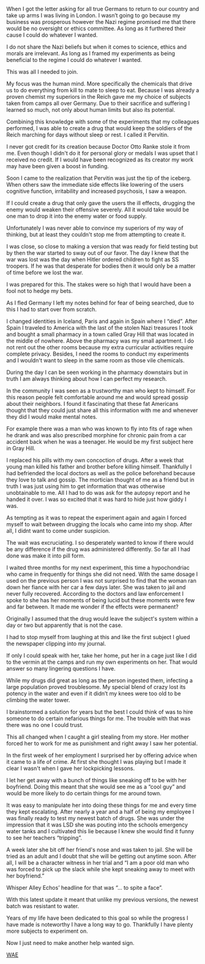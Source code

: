 When I got the letter asking for all true Germans to return to our country and take up arms I was living in London. I wasn’t going to go because my business was prosperous however the Nazi regime promised me that there would be no oversight or ethics committee. As long as it furthered their cause I could do whatever I wanted. 

I do not share the Nazi beliefs but when it comes to science, ethics and morals are irrelevant. As long as I framed my experiments as being beneficial to the regime I could do whatever I wanted. 

This was all I needed to join. 

My focus was the human mind. More specifically the chemicals that drive us to do everything from kill to mate to sleep to eat. Because I was already a proven chemist my superiors in the Reich gave me my choice of subjects taken from camps all over Germany. Due to their sacrifice and suffering I learned so much, not only about human limits but also its potential. 

Combining this knowledge with some of the experiments that my colleagues performed, I was able to create a drug that would keep the soldiers of the Reich marching for days without sleep or rest. I called it Pervitin.

I never got credit for its creation because Doctor Otto Ranke stole it from me. Even though I didn't do it for personal glory or medals I was upset that I received no credit. If I would have been recognized as its creator my work may have been given a boost in funding.

Soon I came to the realization that Pervitin was just the tip of the iceberg. When others saw the immediate side effects like lowering of the users cognitive function, irritability and increased psychosis, I saw a weapon. 

If I could create a drug that only gave the users the ill effects, drugging the enemy would weaken their offensive severely. All it would take would be one man to drop it into the enemy water or food supply.

Unfortunately I was never able to convince my superiors of my way of thinking, but at least they couldn't stop me from attempting to create it.

I was close, so close to making a version that was ready for field testing but by then the war started to sway out of our favor. The day I knew that the war was lost was the day when Hitler ordered children to fight as SS troopers. If he was that desperate for bodies then it would only be a matter of time before we lost the war.

I was prepared for this. The stakes were so high that I would have been a fool not to hedge my bets. 

As I fled Germany I left my notes behind for fear of being searched, due to this I had to start over from scratch.

I changed identities in Iceland, Paris and again in Spain where I “died”. After Spain I traveled to America with the last of the stolen Nazi treasures I took and bought a small pharmacy in a town called Gray Hill that was located in the middle of nowhere. Above the pharmacy was my small apartment. I do not rent out the other rooms because my extra curricular activities require complete privacy. Besides, I need the rooms to conduct my experiments and I wouldn't want to sleep in the same room as those vile chemicals. 

During the day I can be seen working in the pharmacy downstairs but in truth I am always thinking about how I can perfect my research. 

In the community I was seen as a trustworthy man who kept to himself. For this reason people felt comfortable around me and would spread gossip about their neighbors. I found it fascinating that these fat Americans thought that they could just share all this information with me and whenever they did I would make mental notes.

For example there was a man who was known to fly into fits of rage when he drank and was also prescribed morphine for chronic pain from a car accident back when he was a teenager. He would be my first subject here in Gray Hill.

I replaced his pills with my own concoction of drugs. After a week that young man killed his father and brother before killing himself. Thankfully I had befriended the local doctors as well as the police beforehand because they love to talk and gossip. The mortician thought of me as a friend but in truth I was just using him to get information that was otherwise unobtainable to me. All I had to do was ask for the autopsy report and he handed it over. I was so excited that it was hard to hide just how giddy I was.

As tempting as it was to repeat the experiment again and again I forced myself to wait between drugging the locals who came into my shop. After all, I didnt want to come under suspicion.

The wait was excruciating. I so desperately wanted to know if there would be any difference if the drug was administered differently. So far all I had done was make it into pill form.

I waited three months for my next experiment, this time a hypochondriac who came in frequently for things she did not need. With the same dosage I used on the previous person I was not surprised to find that the woman ran down her fiance with her car a few days later. She was taken to jail and never fully recovered. According to the doctors and law enforcement I spoke to she has her moments of being lucid but these moments were few and far between. It made me wonder if the effects were permanent? 

Originally I assumed that the drug would leave the subject's system within a day or two but apparently that is not the case. 

I had to stop myself from laughing at this and like the first subject I glued the newspaper clipping into my journal.

If only I could speak with her, take her home, put her in a cage just like I did to the vermin at the camps and run my own experiments on her. That would answer so many lingering questions I have. 

While my drugs did great as long as the person ingested them, infecting a large population proved troublesome. My special blend of crazy lost its potency in the water and even if it didn’t my knees were too old to be climbing the water tower. 

I brainstormed a solution for years but the best I could think of was to hire someone to do certain nefarious things for me. The trouble with that was there was no one I could trust.

This all changed when I caught a girl stealing from my store. Her mother forced her to work for me as punishment and right away I saw her potential. 

In the first week of her employment I surprised her by offering advice when it came to a life of crime. At first she thought I was playing but I made it clear I wasn't when I gave her lockpicking lessons. 

I let her get away with a bunch of things like sneaking off to be with her boyfriend. Doing this meant that she would see me as a “cool guy” and would be more likely to do certain things for me around town. 

It was easy to manipulate her into doing these things for me and every time they kept escalating. After nearly a year and a half of being my employee I was finally ready to test my newest batch of drugs. She was under the impression that it was LSD she was pouting into the schools emergency water tanks and I cultivated this lie because I knew she would find it funny to see her teachers “tripping”. 

A week later she bit off her friend's nose and was taken to jail. She will be tried as an adult and I doubt that she will be getting out anytime soon. After all, I will be a character witness in her trial and “I am a poor old man who was forced to pick up the slack while she kept sneaking away to meet with her boyfriend.”

Whisper Alley Echos’ headline for that was “... to spite a face”. 

With this latest update it meant that unlike my previous versions, the newest batch was resistant to water. 

Years of my life have been dedicated to this goal so while the progress I have made is noteworthy I have a long way to go. Thankfully I have plenty more subjects to experiment on.

Now I just need to make another help wanted sign. 

[WAE](https://www.reddit.com/r/WhisperAlleyEchos/)